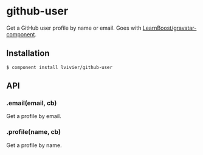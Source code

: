 
# github-user

Get a GitHub user profile by name or email. Goes with [LearnBoost/gravatar-component](https://github.com/LearnBoost/gravatar-component).

## Installation

```
$ component install lvivier/github-user
```

## API

### .email(email, cb)

Get a profile by email.

### .profile(name, cb)

Get a profile by name.
